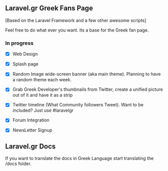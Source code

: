 ## Laravel.gr Greek Fans Page

[Based on the Laravel Framework and a few other awesome scripts]

Feel free to do what ever you want. Its a base for the Greek fan page.

### In progress

- [x] Web Design
- [x] Splash page
- [x] Random Image wide-screen banner (aka main theme). Planning to have a random theme each week.
- [x] Grab Greek Developer's thumbnails from Twitter, create a unified picture out of it and have it as a strip
- [x] Twitter timeline (What Community followers Tweet). Want to be included? Just use #laravelgr
- [x] Forum Integration
- [x] NewsLetter Signup


## Laravel.gr Docs

If you want to translate the docs in Greek Language start translating the /docs folder.
